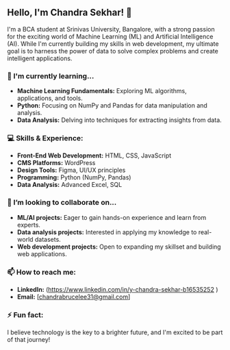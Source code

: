 ## Hello, I'm Chandra Sekhar! 👋

I'm a BCA student at Srinivas University, Bangalore, with a strong passion for the exciting world of Machine Learning (ML) and Artificial Intelligence (AI). While I'm currently building my skills in web development, my ultimate goal is to harness the power of data to solve complex problems and create intelligent applications.

### 🌱 I'm currently learning...

* **Machine Learning Fundamentals:** Exploring ML algorithms, applications, and tools.
* **Python:** Focusing on NumPy and Pandas for data manipulation and analysis.
* **Data Analysis:** Delving into techniques for extracting insights from data.

### 💻 Skills & Experience:

* **Front-End Web Development:** HTML, CSS, JavaScript
* **CMS Platforms:** WordPress
* **Design Tools:** Figma, UI/UX principles
* **Programming:** Python (NumPy, Pandas)
* **Data Analysis:** Advanced Excel, SQL

### 🔭 I’m looking to collaborate on...

* **ML/AI projects:** Eager to gain hands-on experience and learn from experts.
* **Data analysis projects:** Interested in applying my knowledge to real-world datasets.
* **Web development projects:** Open to expanding my skillset and building web applications.

### 📫 How to reach me:

* **LinkedIn:** (https://www.linkedin.com/in/y-chandra-sekhar-b16535252 )
* **Email:** [chandrabrucelee31@gmail.com]

### ⚡ Fun fact:

I believe technology is the key to a brighter future, and I'm excited to be part of that journey!

